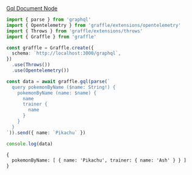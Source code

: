 <div class="ExampleSnippet">
<a href="../../examples/gql/gql-document-node">Gql Document Node</a>

<!-- dprint-ignore-start -->
```ts twoslash
import { parse } from 'graphql'
import { Opentelemetry } from 'graffle/extensions/opentelemetry'
import { Throws } from 'graffle/extensions/throws'
import { Graffle } from 'graffle'

const graffle = Graffle.create({
  schema: `http://localhost:3000/graphql`,
})
  .use(Throws())
  .use(Opentelemetry())

const data = await graffle.gql(parse(`
  query pokemonByName ($name: String!) {
    pokemonByName (name: $name) {
      name
      trainer {
        name
      }
    }
  }
`)).send({ name: `Pikachu` })

console.log(data)
```
<!-- dprint-ignore-end -->

<!-- dprint-ignore-start -->
```txt
{
  pokemonByName: [ { name: 'Pikachu', trainer: { name: 'Ash' } } ]
}
```
<!-- dprint-ignore-end -->

</div>
